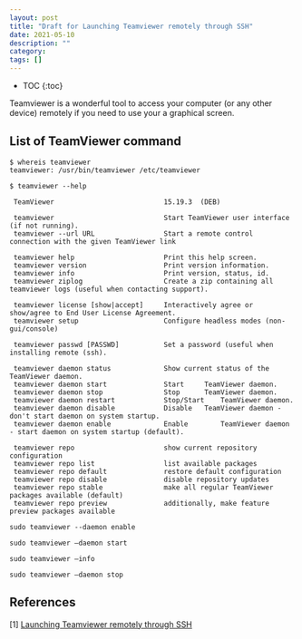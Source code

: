 ```yaml
---
layout: post
title: "Draft for Launching Teamviewer remotely through SSH"
date: 2021-05-10
description: ""
category: 
tags: []
---
```

* TOC
{:toc}

Teamviewer is a wonderful tool to access your computer (or any other device) remotely if you need to use your a graphical screen.

## List of TeamViewer command

```
$ whereis teamviewer
teamviewer: /usr/bin/teamviewer /etc/teamviewer
```

```
$ teamviewer --help

 TeamViewer                           15.19.3  (DEB)

 teamviewer                           Start TeamViewer user interface (if not running).
 teamviewer --url URL                 Start a remote control connection with the given TeamViewer link

 teamviewer help                      Print this help screen.
 teamviewer version                   Print version information.
 teamviewer info                      Print version, status, id.
 teamviewer ziplog                    Create a zip containing all teamviewer logs (useful when contacting support).

 teamviewer license [show|accept]     Interactively agree or show/agree to End User License Agreement.
 teamviewer setup                     Configure headless modes (non-gui/console)

 teamviewer passwd [PASSWD]           Set a password (useful when installing remote (ssh).

 teamviewer daemon status             Show current status of the TeamViewer daemon.
 teamviewer daemon start              Start		TeamViewer daemon.
 teamviewer daemon stop               Stop		TeamViewer daemon.
 teamviewer daemon restart            Stop/Start	TeamViewer daemon.
 teamviewer daemon disable            Disable	TeamViewer daemon - don't start daemon on system startup.
 teamviewer daemon enable             Enable		TeamViewer daemon - start daemon on system startup (default).

 teamviewer repo                      show current repository configuration
 teamviewer repo list                 list available packages
 teamviewer repo default              restore default configuration
 teamviewer repo disable              disable repository updates
 teamviewer repo stable               make all regular TeamViewer packages available (default)
 teamviewer repo preview              additionally, make feature preview packages available
```

```
sudo teamviewer --daemon enable
```

```
sudo teamviewer –daemon start
```

```
sudo teamviewer –info
```

```
sudo teamviewer –daemon stop
```

## References

[1] [Launching Teamviewer remotely through SSH](http://www.tonisoto.com/2013/07/launching-teamviewer-remotely-throught-ssh/)

